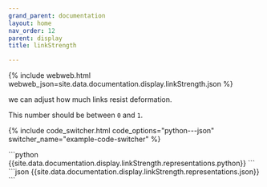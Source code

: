 ```yaml
---
grand_parent: documentation
layout: home
nav_order: 12
parent: display
title: linkStrength

---
```


{% include webweb.html webweb_json=site.data.documentation.display.linkStrength.json %}

we can adjust how much links resist deformation.



This number should be between `0` and `1`.



{% include code_switcher.html code_options="python---json" switcher_name="example-code-switcher" %}
<div class='select-code-block example-code-switcher python-code-block select-code-block-visible'></div>
```python
{{site.data.documentation.display.linkStrength.representations.python}}
```
<div class='select-code-block example-code-switcher json-code-block'></div>
```json
{{site.data.documentation.display.linkStrength.representations.json}}
```
